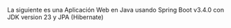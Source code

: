 La siguiente es una Aplicación Web en Java usando Spring Boot v3.4.0 con JDK version 23 y JPA (Hibernate)
